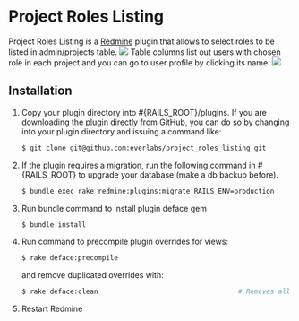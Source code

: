 # Project Roles Listing

Project Roles Listing is a [Redmine](https://www.redmine.org/projects/redmine) plugin that allows to select roles to be listed in admin/projects table.
![](https://i.ibb.co/mTDtS6Y/2021-02-05-16-23-29.png)
Table columns list out users with chosen role in each project and you can go to user profile by clicking its name.
![](https://i.ibb.co/qk5jFm9/2021-02-05-16-21-23.png)

## Installation
1. Copy your plugin directory into #{RAILS_ROOT}/plugins. If you are downloading the plugin directly from GitHub, you can do so by changing into your plugin directory and issuing a command like:
    ```bash
    $ git clone git@github.com:everlabs/project_roles_listing.git
    ```
2. If the plugin requires a migration, run the following command in #{RAILS_ROOT} to upgrade your database (make a db backup before).
    ```bash
    $ bundle exec rake redmine:plugins:migrate RAILS_ENV=production
    ```
3. Run bundle command to install plugin deface gem
    ```bash
    $ bundle install
    ```
4. Run command to precompile plugin overrides for views:
    ```bash
    $ rake deface:precompile
    ```
   and remove duplicated overrides with:
    ```bash
    $ rake deface:clean                                   # Removes all precompiled override templates
    ```
5. Restart Redmine
